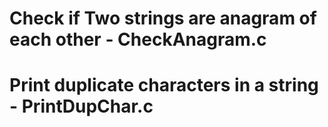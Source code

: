 # Check if Two strings are anagram of each other - CheckAnagram.c
# Print duplicate characters in a string - PrintDupChar.c
